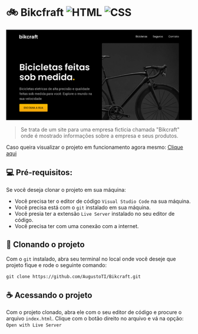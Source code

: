 # 🚲 Bikcfraft ![HTML](https://img.shields.io/badge/HTML5-E34F26?style=for-the-badge&logo=html5&logoColor=white) ![CSS](https://img.shields.io/badge/CSS3-1572B6?style=for-the-badge&logo=css3&logoColor=white)

<img src="./bikcraft_screenshot.png" alt="foto do projeto Bikcraft">

> Se trata de um site para uma empresa ficticia chamada "Bikcraft" onde é mostrado informações sobre a empresa e seus produtos.

Caso queira visualizar o projeto em funcionamento agora mesmo: [Clique aqui](augustoti.github.io/bikcraft/)

## 💻 Pré-requisitos:

Se você deseja clonar o projeto em sua máquina:

- Você precisa ter o editor de código `Visual Studio Code` na sua máquina.
- Você precisa está com o `git` instalado em sua máquina.
- Você presia ter a extensão `Live Server` instalado no seu editor de código.
- Você precisa ter com uma conexão com a internet.

## 🚀 Clonando o projeto

Com o `git` instalado, abra seu terminal no local onde você deseje que projeto fique e rode o seguinte comando:

```
git clone https://github.com/AugustoTI/Bikcraft.git
```

## ☕ Acessando o projeto

Com o projeto clonado, abra ele com o seu editor de código e procure o arquivo `index.html`. Clique com o botão direito no arquivo e vá na opção: `Open with Live Server`
